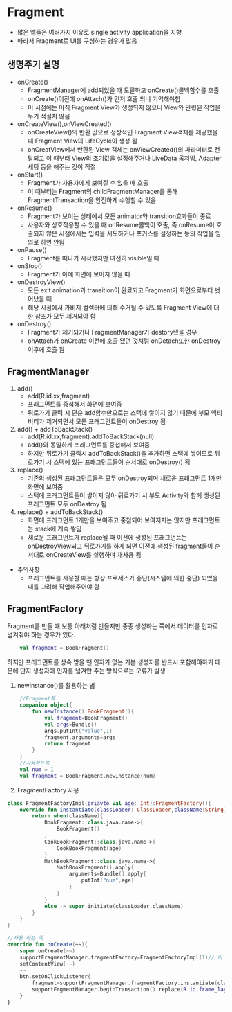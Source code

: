 # Fragment
+ 많은 앱들은 여러가지 이유로 single activity application을 지향
+ 따라서 Fragment로 UI를 구성하는 경우가 많음
## 생명주기 설명
+ onCreate()
    - FragmentManager에 add되었을 때 도달하고 onCreate()콜백함수를 호출
    - onCreate()이전에 onAttach()가 먼저 호출 되니 기억해야함
    - 이 시점에는 아직 Fragment View가 생성되지 않으니 View와 관련된 작업을 두기 적절치 않음
+ onCreateView(),onViewCreated() 
    - onCreateView()의 반환 값으로 정상적인 Fragment View객체를 제공했을 때 Fragment View의 LifeCycle이 생성 됨
    - onCreatView에서 반환된 View 객체는 onViewCreated()의 파라미터로 전달되고 이 때부터 View의 초기값을 설정해주거나 LiveData 옵저빙, Adapter 세팅 등을 해주는 것이 적절
+ onStart()
    - Fragment가 사용자에게 보여질 수 있을 때 호출
    - 이 때부터는 Fragment의 childFragmentManager를 통해 FragmentTransaction을 안전하게 수행할 수 있음
+ onResume()
    - Fragment가 보이는 상태에서 모든 animator와 transition효과들이 종료
    - 사용자와 상호작용할 수 있을 때 onResume콜백이 호출, 즉 onResume이 호출되지 않은 시점에서는 입력을 시도하거나 포커스를 설정하는 등의 작업을 임의로 하면 안됨
+ onPause()
    - Fragment를 떠나기 시작했지만 여전히 visible일 때
+ onStop()
    - Fragment가 아예 화면에 보이지 않을 때
+ onDestroyView()
    - 모든 exit animation과 transition이 완료되고 Fragment가 화면으로부터 벗어났을 때
    - 해당 시점에서 가비지 컬렉터에 의해 수거될 수 있도록 Fragment View에 대한 참조가 모두 제거되야 함
+ onDestroy()
    - Fragment가 제거되거나 FragmentManager가 destory됐을 경우
    - onAttach가 onCreate 이전에 호출 됐던 것처럼 onDetach또한 onDestroy이후에 호출 됨
## FragmentManager
1. add()
   + add(R.id.xx,fragment)
   + 프래그먼트를 중첩해서 화면에 보여줌
   + 뒤로가기 클릭 시 단순 add함수만으로는 스택에 쌓이지 않기 때문에 부모 액티비티가 제거되면서 모든 프래그먼트들이 onDestroy 됨
2. add() + addToBackStack()
   + add(R.id.xx,fragment).addToBackStack(null)
   + add()와 동일하게 프래그먼트를 중첩해서 보여줌
   + 하지만 뒤로가기 클릭시 addToBackStack()을 추가하면 스택에 쌓이므로 뒤로가기 시 스택에 있는 프래그먼트들이 순서대로 onDestroy() 됨
3. replace()
   + 기존의 생성된 프래그먼트들은 모두 onDestroy되며 새로운 프래그먼트 1개만 화면에 보여줌
   + 스택에 프래그먼트들이 쌓이지 않아 뒤로가기 시 부모 Activity와 함께 생성된 프래그먼트 모두 onDestroy 됨
4. replace() + addToBackStack()
   + 화면에 프래그먼트 1개만을 보여주고 중첨되어 보여지지는 않지만 프래그먼트는 stack에 계속 쌓임
   + 새로운 프래그먼트가 replace될 때 이전에 생성된 프래그먼트는 onDestroyView되고 뒤로가기를 하게 되면 이전에 생성된 fragment들이 순서대로 onCreateView를 실행하며 재사용 됨

* 주의사항
    + 프래그먼트를 사용할 때는 항상 프로세스가 중단(시스템에 의한 중단) 되었을 때를 고려해 작업해주어야 함
   
## FragmentFactory

Fragment를 만들 때 보통 아래처럼 만들지만 종종 생성하는 쪽에서 데이터를 인자로 넘겨줘야 하는 경우가 있다.
```kotlin
    val fragment = BookFragment()
```
하지만 프래그먼트를 상속 받을 땐 인자가 없는 기본 생성자를 반드시 포함해야하기 때문에 단지 생성자에 인자를 넘겨만 주는 방식으로는 오류가 발생 

1. newInstance()를 활용하는 법
```kotlin
    //Fragment쪽
    companion object{
        fun newInstance():BookFragment(){
            val fragment=BookFragment()
            val args=Bundle()
            args.putInt("value",1)
            fragment.arguments=args
            return fragment
        }
    }
    //사용하는쪽
    val num = 1
    val fragment = BookFragment.newInstance(num)
```

2. FragmentFactory 사용
```kotlin
class FragmentFactoryImpl(priavte val age: Int):FragmentFactory(){
    override fun instantiate(classLoader: ClassLoader,className:String):Fragment{
        return when(className){
            BookFragment::class.java.name->{
                BookFragment()
            }
            CookBookFragment::class.java.name->{
                CookBookFragment(age)
            }
            MathBookFragment::class.java.name->{
                MathBookFragment().apply{
                    arguments=Bundle().apply{
                        putInt("num",age)
                    }
                }
            }
            else -> super.initiate(classLoader,className)
        }
    }
}

//사용 하는 쪽
override fun onCreate(~~){
    super.onCreate(~~)
    supportFragmentManager.fragmentFactory=FragmentFactoryImpl(1)// 이 코드를 화면이 붙기 전에 먼저 선언해주어야 함. 그러면 빈 생성자를 굳이 생성할 필요가 없으며 bundle에 데이터를 넣지 않아도 재생성 상황에서 데이터가 보존 됨
    setContentView(~~)
    ~~
    btn.setOnClickListener{
        fragment=supportFragmentNamager.fragmentFactory.instantiate(classLoader,BookFragment:;class.java.name)
        supportFrgmentManager.beginTransaction().replace(R.id.frame_layout,fragment).commitNow()
    }
}

```
